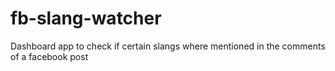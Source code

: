 # fb-slang-watcher
Dashboard app to check if certain slangs where mentioned in the comments of a facebook post
